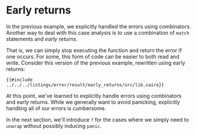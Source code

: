 # Early returns

In the previous example, we explicitly handled the errors using combinators.
Another way to deal with this case analysis is to use a combination of
`match` statements and _early returns_.

That is, we can simply stop executing the function and return the error if
one occurs. For some, this form of code can be easier to both read and
write. Consider this version of the previous example, rewritten using early returns:

```cairo,editable
{{#include ../../../listings/error/result/early_returns/src/lib.cairo}}
```

At this point, we've learned to explicitly handle errors using combinators
and early returns. While we generally want to avoid panicking, explicitly
handling all of our errors is cumbersome.

In the next section, we'll introduce `?` for the cases where we simply
need to `unwrap` without possibly inducing `panic`.
